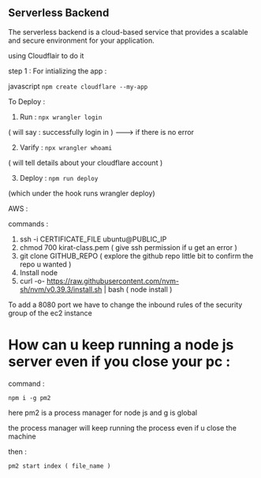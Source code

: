 ## Serverless Backend 

The serverless backend is a cloud-based service that provides a scalable and secure environment for your application.

using Cloudflair to do it 

step 1 : For intializing the app : 

 javascript  `npm create cloudflare --my-app`



 To Deploy : 

 1. Run : `npx wrangler login`

( will say : successfully login in )  ---> if there is no error 

 2. Varify : `npx wrangler whoami`

 ( will tell details about your cloudflare account )

 3. Deploy : `npm run deploy`

 (which under the hook runs wrangler deploy)


 AWS : 

 commands : 

1. ssh -i CERTIFICATE_FILE ubuntu@PUBLIC_IP
2. chmod 700 kirat-class.pem ( give ssh permission if u get an error )
3. git clone GITHUB_REPO 
( explore the github repo little bit to confirm the repo u wanted ) 
4. Install node 
5. curl -o- https://raw.githubusercontent.com/nvm-sh/nvm/v0.39.3/install.sh | bash    ( node install )


To add a 8080 port we have to change the inbound rules  of the security group of the ec2 instance 


# How can u keep running a node js server even if you close your pc : 

command : 
```
npm i -g pm2    
```
 here  pm2 is a process manager for node js and g is global 

 the process manager will keep running the process even if u close the machine 

 then : 

 ```
 pm2 start index ( file_name )
 ```